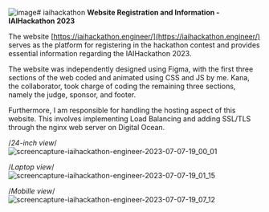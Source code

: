 ![image](https://github.com/nhatdm22022537/iaihackathon/assets/92232806/244b6e02-8cb1-4adb-8c97-f608d5667f25)# iaihackathon
**Website Registration and Information - IAIHackathon 2023**

The website [https://iaihackathon.engineer/](https://iaihackathon.engineer/) serves as the platform for registering in the hackathon contest and provides essential information regarding the IAIHackathon 2023.

The website was independently designed using Figma, with the first three sections of the web coded and animated using CSS and JS by me. Kana, the collaborator, took charge of coding the remaining three sections, namely the judge, sponsor, and footer.

Furthermore, I am responsible for handling the hosting aspect of this website. This involves implementing Load Balancing and adding SSL/TLS through the nginx web server on Digital Ocean.

/*24-inch view*/
![screencapture-iaihackathon-engineer-2023-07-07-19_00_01](https://github.com/nhatdm22022537/iaihackathon/assets/92232806/f979df29-d369-4515-979c-7c17224ab463)

/*Laptop view*/
![screencapture-iaihackathon-engineer-2023-07-07-19_01_15](https://github.com/nhatdm22022537/iaihackathon/assets/92232806/73a9da22-7632-4055-aead-97903c74e9f5)

/*Mobille view*/
![screencapture-iaihackathon-engineer-2023-07-07-19_07_12](https://github.com/nhatdm22022537/iaihackathon/assets/92232806/947d85ad-920a-46f4-b800-29626f56d438)

